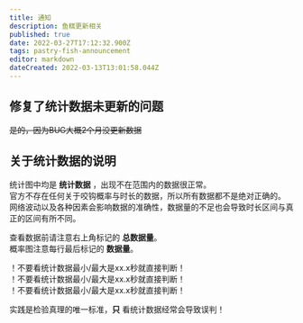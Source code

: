 ```yaml
---
title: 通知
description: 鱼糕更新相关
published: true
date: 2022-03-27T17:12:32.900Z
tags: pastry-fish-announcement
editor: markdown
dateCreated: 2022-03-13T13:01:58.044Z
---
```


## 修复了统计数据未更新的问题

~~是的，因为BUG大概2个月没更新数据~~

## 关于统计数据的说明

统计图中均是 **统计数据** ，出现不在范围内的数据很正常。 \
官方不存在任何关于咬钩概率与时长的数据，所以所有数据都不是绝对正确的。 \
网络波动以及各种因素会影响数据的准确性，数据量的不足也会导致时长区间与真正的区间有所不同。

查看数据前请注意右上角标记的 **总数据量**。 \
概率图注意每行最后标记的 **数据量**。

！不要看统计数据最小/最大是xx.x秒就直接判断！\
！不要看统计数据最小/最大是xx.x秒就直接判断！\
！不要看统计数据最小/最大是xx.x秒就直接判断！

实践是检验真理的唯一标准，**只** 看统计数据经常会导致误判！